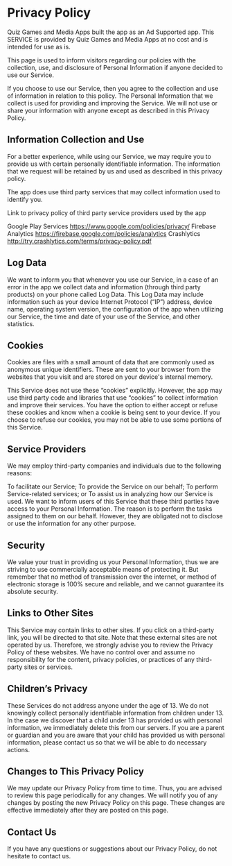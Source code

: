 # Privacy Policy


Quiz Games and Media Apps built the app as an Ad Supported app.
        This SERVICE is provided by Quiz Games and Media Apps at no cost and is intended for use as is.

This page is used to inform visitors regarding our policies with the collection,
        use, and disclosure of Personal Information if anyone decided to use our Service.

If you choose to use our Service, then you agree to the collection
        and use of information in relation to this policy.
        The Personal Information that we collect is used for providing and improving the Service.
        We will not use or share your information with anyone except as described in this Privacy Policy.


## Information Collection and Use

For a better experience, while using our Service, we may require you to provide us with certain personally
        identifiable information. The information that we request will be retained
        by us and used as described in this privacy policy.


The app does use third party services that may collect information used to identify you.

Link to privacy policy of third party service providers used by the app

Google Play Services https://www.google.com/policies/privacy/
Firebase Analytics https://firebase.google.com/policies/analytics
Crashlytics http://try.crashlytics.com/terms/privacy-policy.pdf


## Log Data

We want to inform you that whenever you use our Service, in a case of an error in the
        app we collect data and information (through third party products)
        on your phone called Log Data. This Log Data may include information such as
        your device Internet Protocol (“IP”) address, device name, operating system version,
        the configuration of the app when utilizing our Service,
        the time and date of your use of the Service, and other statistics.


## Cookies

Cookies are files with a small amount of data that are commonly used as anonymous unique identifiers.
        These are sent to your browser from the websites
        that you visit and are stored on your device\'s internal memory.

This Service does not use these “cookies” explicitly.
        However, the app may use third party code and libraries that use “cookies” to collect
        information and improve their services. You have the option to either accept or refuse
        these cookies and know when a cookie is being sent to your device. If you choose to refuse our cookies,
        you may not be able to use some portions of this Service.


## Service Providers

We may employ third-party companies and individuals due to the following reasons:

To facilitate our Service;
To provide the Service on our behalf;
To perform Service-related services; or
To assist us in analyzing how our Service is used.
We want to inform users of this Service that these third parties have access to your Personal Information. The reason is to perform the tasks assigned to them on our behalf. However, they are obligated not to disclose or use the information for any other purpose.


## Security

We value your trust in providing us your Personal Information,
        thus we are striving to use commercially acceptable means of protecting it.
        But remember that no method of transmission over the internet, or method of electronic storage is 100% secure and reliable,
        and we cannot guarantee its absolute security.


## Links to Other Sites

This Service may contain links to other sites.
        If you click on a third-party link, you will be directed to that site.
        Note that these external sites are not operated by us. Therefore, we strongly advise you to review the Privacy Policy
        of these websites. We have no control over and assume no responsibility for
        the content, privacy policies, or practices of any third-party sites or services.


## Children’s Privacy

These Services do not address anyone under the age of 13.
        We do not knowingly collect personally identifiable information from children under 13.
        In the case we discover that a child under 13 has provided us with personal information,
        we immediately delete this from our servers.
        If you are a parent or guardian and you are aware that your child has provided us with personal information,
        please contact us so that we will be able to do necessary actions.


## Changes to This Privacy Policy

We may update our Privacy Policy from time to time.
        Thus, you are advised to review this page periodically for any changes.
        We will notify you of any changes by posting the new Privacy Policy on this page.
        These changes are effective immediately after they are posted on this page.


## Contact Us

If you have any questions or suggestions about our Privacy Policy, do not hesitate to contact us.

